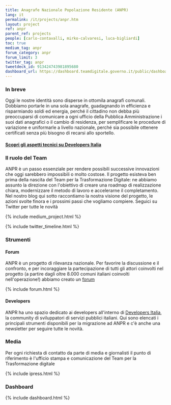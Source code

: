 ```yaml
---
title: Anagrafe Nazionale Popolazione Residente (ANPR)
lang: it
permalink: /it/projects/anpr.htm
layout: project
ref: anpr
parent_ref: projects
people: [carlo-contavalli, mirko-calvaresi, luca-bigliardi]
toc: true
medium_tag: anpr
forum_category: anpr
forum_limit: 3
twitter_tag: anpr
tweetdeck_id: 913424743981895680
dashboard_url: https://dashboard.teamdigitale.governo.it/public/dashboard/2414d40b-9273-4e54-83ae-df346826fc53
---
```


### In breve

Oggi le nostre identità sono disperse in ottomila anagrafi comunali. Dobbiamo portarle in una sola anagrafe, guadagnando in efficienza e risparmiando soldi ed energia, perché il cittadino non debba più preoccuparsi di comunicare a ogni ufficio della Pubblica Amministrazione i suoi dati anagrafici o il cambio di residenza, per semplificare le procedure di variazione e uniformarle a livello nazionale, perché sia possibile ottenere certificati senza più bisogno di recarsi allo sportello. 

#### [Scopri gli aspetti tecnici su Developers Italia](https://developers.italia.it/it/anpr/)


### Il ruolo del Team

ANPR è un passo essenziale per rendere possibili successive innovazioni che oggi sarebbero impossibili o molto costose. Il progetto  esisteva ben prima della nascita del Team per la Trasformazione Digitale: ne abbiamo assunto la direzione con l'obiettivo di creare una roadmap di realizzazione chiara, modernizzare il metodo di lavoro e accelerarne il completamento. Nel nostro blog qui sotto raccontiamo la nostra visione del progetto, le azioni svolte finora e i prossimi passi che vogliamo compiere. Seguici su Twitter per tutte le novità


{% include medium_project.html %}

{% include twitter_timeline.html %}

### Strumenti 

#### Forum
ANPR è un progetto di rilevanza nazionale. Per favorire la discussione e il confronto, e per incoraggiare la partecipazione di tutti gli attori coinvolti nel progetto (a partire dagli oltre 8.000 comuni italiani coinvolti nell'operazione!) abbiamo creato un [forum](https://forum.italia.it/c/anpr)

{% include forum.html %}

#### Developers
ANPR ha uno spazio dedicato ai developers all'interno di [Developers Italia](https://developers.italia.it/it/anpr/), la community di sviluppatori di servizi pubblici italiani. Qui sono elencati i principali strumenti disponibili per la migrazione ad ANPR e c'è anche una newsletter per seguire tutte le novità.



### Media 
Per ogni richiesta di contatto da parte di media e giornalisti il punto di riferimento è l'ufficio stampa e comunicazione del Team per la Trasformazione digitale

{% include ipress.html %}
<div id="content-ipress" data-key="01e87bed-f52e-4d6d-af32-c4ea59fd300a" data-lang="it" data-size="100" data-tag="6"></div>
<script type="text/javascript" src="/js/ipress.js"></script>

### Dashboard
{% include dashboard.html %}
